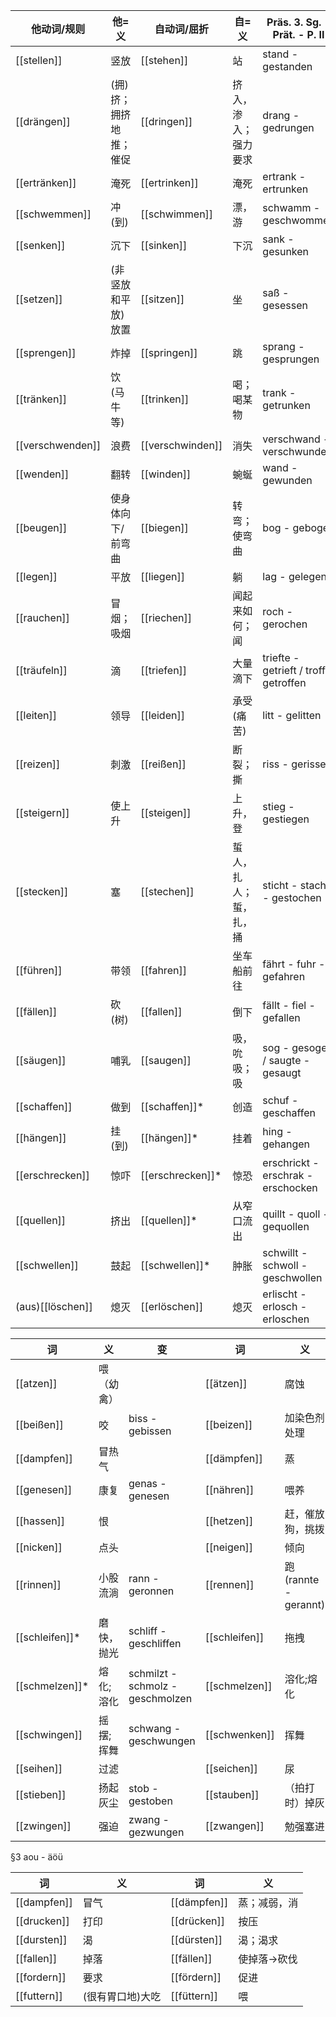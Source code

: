 | 他动词/规则  | 他=义                  | 自动词/屈折  | 自=义                  | Präs. 3. Sg. - Prät. - P. II           |
| ------------ | ---------------------- | ------------ | ---------------------- | -------------------------------------- |
| [[stellen]]      | 竖放                   | [[stehen]]       | 站                     | stand - gestanden                      |
| [[drängen]]      | (拥)挤；拥挤地推；催促 | [[dringen]]      | 挤入，渗入；强力要求   | drang - gedrungen                      |
| [[ertränken]]    | 淹死                   | [[ertrinken]]    | 淹死                   | ertrank - ertrunken                    |
| [[schwemmen]]    | 冲(到)                 | [[schwimmen]]    | 漂，游                 | schwamm - geschwommen                  |
| [[senken]]       | 沉下                   | [[sinken]]       | 下沉                   | sank - gesunken                        |
| [[setzen]]       | (非竖放和平放)放置     | [[sitzen]]       | 坐                     | saß - gesessen                         |
| [[sprengen]]     | 炸掉                   | [[springen]]     | 跳                     | sprang - gesprungen                    |
| [[tränken]]      | 饮(马牛等)             | [[trinken]]      | 喝；喝某物             | trank - getrunken                      |
| [[verschwenden]] | 浪费                   | [[verschwinden]] | 消失                   | verschwand - verschwunden              |
| [[wenden]]       | 翻转                   | [[winden]]       | 蜿蜒                   | wand - gewunden                        |
| [[beugen]]       | 使身体向下/前弯曲      | [[biegen]]       | 转弯；使弯曲           | bog - gebogen                          |
| [[legen]]        | 平放                   | [[liegen]]       | 躺                     | lag - gelegen                          |
| [[rauchen]]      | 冒烟；吸烟             | [[riechen]]      | 闻起来如何；闻         | roch - gerochen                        |
| [[träufeln]]     | 滴                     | [[triefen]]      | 大量滴下               | triefte - getrieft / troff - getroffen |
| [[leiten]]       | 领导                   | [[leiden]]       | 承受(痛苦)             | litt - gelitten                        |
| [[reizen]]       | 刺激                   | [[reißen]]       | 断裂；撕               | riss - gerissen                        |
| [[steigern]]     | 使上升                 | [[steigen]]      | 上升，登               | stieg - gestiegen                      |
| [[stecken]]      | 塞                     | [[stechen]]      | 蜇人，扎人；蜇，扎，捅 | sticht - stach - gestochen             |
| [[führen]]       | 带领                   | [[fahren]]       | 坐车船前往             | fährt - fuhr - gefahren                |
| [[fällen]]       | 砍(树)                 | [[fallen]]       | 倒下                   | fällt - fiel - gefallen                |
| [[säugen]]       | 哺乳                   | [[saugen]]       | 吸，吮吸；吸           | sog - gesogen / saugte - gesaugt       |
| [[schaffen]]     | 做到                   | [[schaffen]]\*    | 创造                   | schuf - geschaffen                     |
| [[hängen]]       | 挂(到)                 | [[hängen]]\*      | 挂着                   | hing - gehangen                        |
| [[erschrecken]]  | 惊吓                   | [[erschrecken]]\* | 惊恐                   | erschrickt - erschrak - erschocken     |
| [[quellen]]      | 挤出                   | [[quellen]]\*     | 从窄口流出             | quillt - quoll - gequollen             |
| [[schwellen]]    | 鼓起                   | [[schwellen]]\*   | 肿胀                   | schwillt - schwoll - geschwollen       |
| (aus)[[löschen]] | 熄灭                   | [[erlöschen]]    | 熄灭                   | erlischt - erlosch - erloschen         |



| 词              | 义         | 变                               | 词            | 义                   |
| --------------- | ---------- | -------------------------------- | ------------- | -------------------- |
| [[atzen]]       | 喂（幼禽） |                                  | [[ätzen]]     | 腐蚀                 |
| [[beißen]]      | 咬         | biss - gebissen                  | [[beizen]]    | 加染色剂处理         |
| [[dampfen]]     | 冒热气     |                                  | [[dämpfen]]   | 蒸                   |
| [[genesen]]     | 康复       | genas - genesen                  | [[nähren]]    | 喂养                 |
| [[hassen]]      | 恨         |                                  | [[hetzen]]    | 赶，催放狗，挑拨     |
| [[nicken]]      | 点头       |                                  | [[neigen]]    | 倾向                 |
| [[rinnen]]      | 小股流淌   | rann - geronnen                  | [[rennen]]    | 跑(rannte - gerannt) |
| [[schleifen]]\* | 磨快，抛光 | schliff - geschliffen            | [[schleifen]] | 拖拽                 |
| [[schmelzen]]\* | 熔化;溶化  | schmilzt - schmolz - geschmolzen | [[schmelzen]] | 溶化;熔化            |
| [[schwingen]]   | 摇摆;挥舞  | schwang - geschwungen            | [[schwenken]] | 挥舞                 |
| [[seihen]]      | 过滤       |                                  | [[seichen]]   | 尿                   |
| [[stieben]]     | 扬起灰尘   | stob - gestoben                  | [[stauben]]   | （拍打时）掉灰       |
| [[zwingen]]     | 强迫       | zwang - gezwungen                | [[zwangen]]   | 勉强塞进             |


§3 aou - äöü

| 词       | 义                   | 词        | 义                 |
| -------- | -------------------- | --------- | ------------------ |
| [[dampfen]]  | 冒气                 | [[dämpfen]]   | 蒸；减弱，消       |
| [[drucken]]  | 打印                 | [[drücken]]   | 按压               |
| [[dursten]]  | 渴                   | [[dürsten]]   | 渴；渴求           |
| [[fallen]]   | 掉落                 | [[fällen]]    | 使掉落→砍伐        |
| [[fordern]]  | 要求                 | [[fördern]]   | 促进               |
| [[futtern]]  | (很有胃口地)大吃     | [[füttern]]   | 喂                 |
